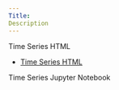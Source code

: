 ```yaml
---
Title:
Description
---
```

Time Series HTML
- [Time Series HTML](/module3/index.md)

Time Series Jupyter Notebook


